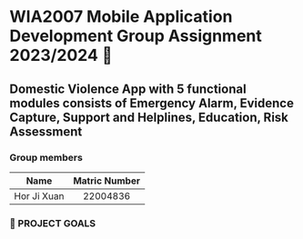 # WIA2007 Mobile Application Development Group Assignment 2023/2024 📱
## Domestic Violence App with 5 functional modules consists of Emergency Alarm, Evidence Capture, Support and Helplines, Education, Risk Assessment

### Group members
| Name               | Matric Number | 
| :----------:       | :---:         | 
| Hor Ji Xuan            | 22004836           | 


### 🎯 PROJECT GOALS

